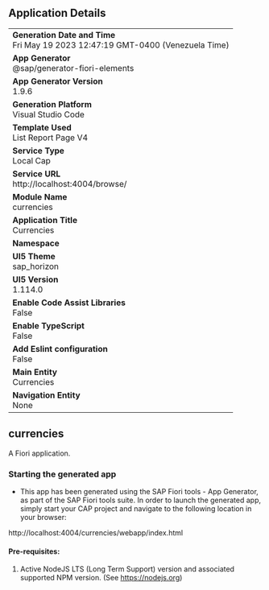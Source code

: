 ## Application Details
|               |
| ------------- |
|**Generation Date and Time**<br>Fri May 19 2023 12:47:19 GMT-0400 (Venezuela Time)|
|**App Generator**<br>@sap/generator-fiori-elements|
|**App Generator Version**<br>1.9.6|
|**Generation Platform**<br>Visual Studio Code|
|**Template Used**<br>List Report Page V4|
|**Service Type**<br>Local Cap|
|**Service URL**<br>http://localhost:4004/browse/
|**Module Name**<br>currencies|
|**Application Title**<br>Currencies|
|**Namespace**<br>|
|**UI5 Theme**<br>sap_horizon|
|**UI5 Version**<br>1.114.0|
|**Enable Code Assist Libraries**<br>False|
|**Enable TypeScript**<br>False|
|**Add Eslint configuration**<br>False|
|**Main Entity**<br>Currencies|
|**Navigation Entity**<br>None|

## currencies

A Fiori application.

### Starting the generated app

-   This app has been generated using the SAP Fiori tools - App Generator, as part of the SAP Fiori tools suite.  In order to launch the generated app, simply start your CAP project and navigate to the following location in your browser:

http://localhost:4004/currencies/webapp/index.html

#### Pre-requisites:

1. Active NodeJS LTS (Long Term Support) version and associated supported NPM version.  (See https://nodejs.org)


